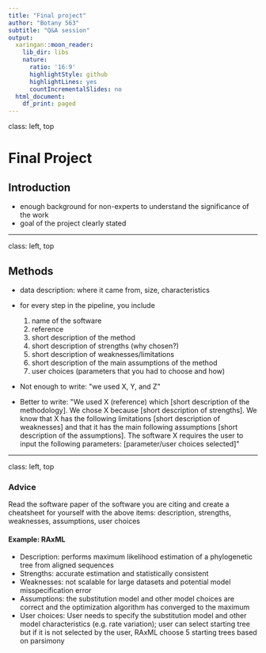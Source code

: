 ```yaml
---
title: "Final project"
author: "Botany 563"
subtitle: "Q&A session"
output:
  xaringan::moon_reader:
    lib_dir: libs
    nature:
      ratio: '16:9'
      highlightStyle: github
      highlightLines: yes
      countIncrementalSlides: no
  html_document:
    df_print: paged
---
```

class: left, top

# Final Project

## Introduction
- enough background for non-experts to understand the significance of the work
- goal of the project clearly stated

---
class: left, top

## Methods
- data description: where it came from, size, characteristics
- for every step in the pipeline, you include 
    1. name of the software
    2. reference
    3. short description of the method
    4. short description of strengths (why chosen?)
    5. short description of weaknesses/limitations
    6. short description of the main assumptions of the method
    7. user choices (parameters that you had to choose and how)

- Not enough to write: "we used X, Y, and Z"
- Better to write: "We used X (reference) which [short description of the methodology]. We chose X because [short description of strengths]. We know that X has the following limitations [short description of weaknesses] and that it has the main following assumptions [short description of the assumptions]. The software X requires the user to input the following parameters: [parameter/user choices selected]"

---
class: left, top

### Advice

Read the software paper of the software you are citing and create a cheatsheet for yourself with the above items: description, strengths, weaknesses, assumptions, user choices

#### Example: RAxML
- Description: performs maximum likelihood estimation of a phylogenetic tree from aligned sequences
- Strengths: accurate estimation and statistically consistent
- Weaknesses: not scalable for large datasets and potential model misspecification error
- Assumptions: the substitution model and other model choices are correct and the optimization algorithm has converged to the maximum
- User choices: User needs to specify the substitution model and other model characteristics (e.g. rate variation); user can select starting tree but if it is not selected by the user, RAxML choose 5 starting trees based on parsimony